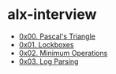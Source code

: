 # alx-interview

- [0x00. Pascal's Triangle](./0x00-pascal_triangle)
- [0x01. Lockboxes](./0x01-lockboxes)
- [0x02. Minimum Operations](./0x02-minimum_operations)
- [0x03. Log Parsing](./0x03-log_parsing)
